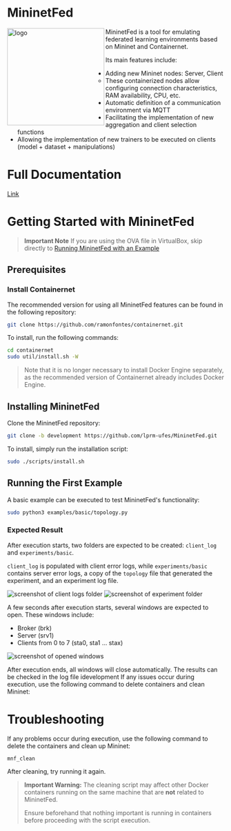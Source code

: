 # MininetFed

<img align="left" src="https://github.com/lprm-ufes/MininetFed/blob/main/FED.svg" alt="logo" width="225"/>

MininetFed is a tool for emulating federated learning environments based on Mininet and Containernet.

Its main features include:

- Adding new Mininet nodes: Server, Client
  - These containerized nodes allow configuring connection characteristics, RAM availability, CPU, etc.
- Automatic definition of a communication environment via MQTT
- Facilitating the implementation of new aggregation and client selection functions
- Allowing the implementation of new trainers to be executed on clients (model + dataset + manipulations)

# Full Documentation

[Link](https://github.com/lprm-ufes/MininetFed/tree/main/docs)

# Getting Started with MininetFed

> **Important Note**
> If you are using the OVA file in VirtualBox, skip directly to [Running MininetFed with an Example](#running-mininetfed-with-an-example)

## Prerequisites

### Install Containernet

The recommended version for using all MininetFed features can be found in the following repository:

```bash
git clone https://github.com/ramonfontes/containernet.git
```

To install, run the following commands:

```bash
cd containernet
sudo util/install.sh -W
```

> Note that it is no longer necessary to install Docker Engine separately, as the recommended version of Containernet already includes Docker Engine.

## Installing MininetFed

Clone the MininetFed repository:

```bash
git clone -b development https://github.com/lprm-ufes/MininetFed.git
```

To install, simply run the installation script:

```bash
sudo ./scripts/install.sh
```

## Running the First Example

A basic example can be executed to test MininetFed's functionality:

```bash
sudo python3 examples/basic/topology.py
```

### Expected Result

After execution starts, two folders are expected to be created: `client_log` and `experiments/basic`.

`client_log` is populated with client error logs, while `experiments/basic` contains server error logs, a copy of the `topology` file that generated the experiment, and an experiment log file.

<img src="https://github.com/lprm-ufes/MininetFed/blob/main/imgs/client_log.png" alt="screenshot of client logs folder" />
<img src="https://github.com/lprm-ufes/MininetFed/blob/main/imgs/results.png" alt="screenshot of experiment folder" />

A few seconds after execution starts, several windows are expected to open. These windows include:

- Broker (brk)
- Server (srv1)
- Clients from 0 to 7 (sta0, sta1 ... stax)

<img src="https://github.com/lprm-ufes/MininetFed/blob/main/imgs/execution.png" alt="screenshot of opened windows" />

After execution ends, all windows will close automatically. The results can be checked in the log file idevelopment
If any issues occur during execution, use the following command to delete containers and clean Mininet:

# Troubleshooting

If any problems occur during execution, use the following command to delete the containers and clean up Mininet:

```bash
mnf_clean
```

After cleaning, try running it again.

> **Important Warning:** The cleaning script may affect other Docker containers running on the same machine that are **not** related to MininetFed.
>
> Ensure beforehand that nothing important is running in containers before proceeding with the script execution.
